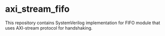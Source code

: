 # axi_stream_fifo
This repository contains SystemVerilog implementation for FIFO module that uses AXI-stream protocol for handshaking.
